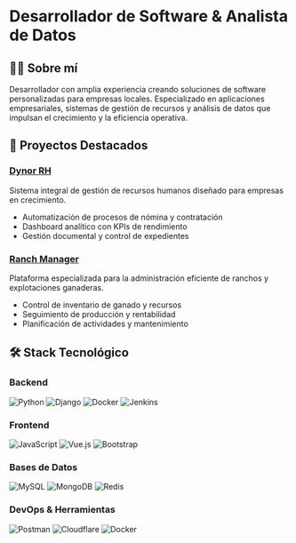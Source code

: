 # Desarrollador de Software & Analista de Datos

## 👨‍💻 Sobre mí

Desarrollador con amplia experiencia creando soluciones de software personalizadas para empresas locales. Especializado en aplicaciones empresariales, sistemas de gestión de recursos y análisis de datos que impulsan el crecimiento y la eficiencia operativa.

## 🚀 Proyectos Destacados

### [Dynor RH](https://mariosuarezdev.github.io/dynorh/)
Sistema integral de gestión de recursos humanos diseñado para empresas en crecimiento.
- Automatización de procesos de nómina y contratación
- Dashboard analítico con KPIs de rendimiento
- Gestión documental y control de expedientes

### [Ranch Manager](https://mariosuarezdev.github.io/Administracion-Rancho/)
Plataforma especializada para la administración eficiente de ranchos y explotaciones ganaderas.
- Control de inventario de ganado y recursos
- Seguimiento de producción y rentabilidad
- Planificación de actividades y mantenimiento

## 🛠️ Stack Tecnológico

### Backend
![Python](https://skillicons.dev/icons?i=py) ![Django](https://skillicons.dev/icons?i=django) ![Docker](https://skillicons.dev/icons?i=docker) ![Jenkins](https://skillicons.dev/icons?i=jenkins)

### Frontend
![JavaScript](https://skillicons.dev/icons?i=js) ![Vue.js](https://skillicons.dev/icons?i=vue) ![Bootstrap](https://skillicons.dev/icons?i=bootstrap)

### Bases de Datos
![MySQL](https://skillicons.dev/icons?i=mysql) ![MongoDB](https://skillicons.dev/icons?i=mongodb) ![Redis](https://skillicons.dev/icons?i=redis)

### DevOps & Herramientas
![Postman](https://skillicons.dev/icons?i=postman) ![Cloudflare](https://skillicons.dev/icons?i=cloudflare) ![Docker](https://skillicons.dev/icons?i=docker)
